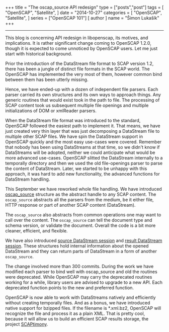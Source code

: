 +++
title = "The oscap_source API redesign"
type = ["posts","post"]
tags = [
    "OpenSCAP",
    "Satellite",
]
date = "2014-10-27"
categories = [
    "OpenSCAP",
    "Satellite",
]
series = ["OpenSCAP 101"]
[ author ]
  name = "Šimon Lukašík"
+++

  ----

This blog is concerning API redesign in libopenscap, its motives, and implications. It is rather significant change coming to OpenSCAP 1.2.0, though it is expected to come unnoticed by OpenSCAP users. Let me just start with historical background.

Prior the introduction of the DataStream file format to SCAP version 1.2, there has been a jungle of distinct file formats in the SCAP world. The OpenSCAP has implemented the very most of them, however common bind between them has been utterly missing.

Hence, we have ended-up with a dozen of independent file parsers. Each parser carried its own structures and its own ways to approach things. Any generic routines that would exist took in the path to file. The processing of SCAP content took us subsequent multiple file openings and multiple initializations of DOM or xmlReader parsers.

When the DataStream file format was introduced to the standard, OpenSCAP followed the easiest path to implement it. That means, we have just created very thin layer that was just decomposing a DataStream file to multiple other SCAP files. We have spin the DataStream support in OpenSCAP quickly and the most easy use-cases were covered. Remember that nobody has been using DataStreams at that time, so we didn't know if DataStreams will be adopted, neither we could anticipate what would be more advanced use-cases. OpenSCAP slitted the DataStream internally to a temporally directory and then we used the old file-openings parser to parse the content of DataStream. Later, we started to be unhappy with this approach, it was hard to add new functionality, the advanced functions for DataStream handling.

This September we have reworked whole file handling. We have introduced [oscap_source](https://github.com/OpenSCAP/openscap/blob/master/src/source/public/oscap_source.h) structure as the abstract handle to any SCAP content. The `oscap_source` abstracts all the parsers from the medium, be it either file, HTTP response or part of another SCAP content (DataStream).

The `oscap_source` also abstracts from common operations one may want to call over the content. The `oscap_source` can tell the document type and schema version, or validate the document. Overall the code is a bit more cleaner, efficient, and flexible.

We have also introduced [source DataStream session](https://github.com/OpenSCAP/openscap/blob/master/src/DS/public/ds_sds_session.h) and [result DataStream session](https://github.com/OpenSCAP/openscap/blob/master/src/DS/public/ds_rds_session.h). These structures hold internal information about the opened DataStream and they can return parts of DataStream in a form of another `oscap_source`.

The change involved more than 300 commits. During the work we have modified each parser to bind well with oscap_source and old the routines were deprecated. While OpenSCAP may carry the deprecated routines working for a while, library users are advised to upgrade to a new API. Each deprecated function points to the new and preferred function.

OpenSCAP is now able to work with DataStreams natively and efficiently without creating temporally files. And as a bonus, we have introduced native support for bzipped files. If the filename is *.xml.bz2, OpenSCAP will recognize the file and process it as a plain XML. That is pretty cool, because it will allow us to build an efficient SCAP results storage, the project [SCAPtimony](https://github.com/OpenSCAP/scaptimony). 
